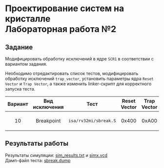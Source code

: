 # Проектирование систем на кристалле <br> Лабораторная работа №2

## Задание

Модифицировать обработку исключений в ядре `SCR1` в соответствии с вариантом задания.

Необходимо отредактировать список тестов, модифицировать обработку исключений `trap_vector`, установить параметры ядра `Reset Vector` и `Trap Vector`, а также изменить linker-скрипт для корректного запуска теста.

Вариант | Вид исключения |  Тест  | Reset Vector | Trap Vector | Обработчик
:-----: |:-------------: | :----: | :----------: | :---------: | :--------:
 10 | Breakpoint | `isa/rv32mi/sbreak.S` | 0x400 | 0xA00 | Вывод строки `breakbreak`

## Результаты работы

Результаты симуляции: [sim_results.txt](results/sim_results.txt) и [simx.vcd](results/simx.vcd)  
Дамп-файл теста: [sbreak.dump](results/sbreak.dump)  
